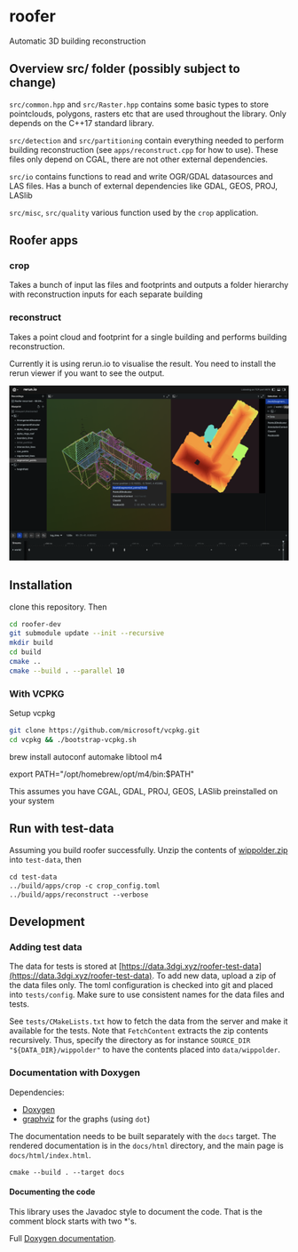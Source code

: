 # roofer
Automatic 3D building reconstruction

## Overview src/ folder (possibly subject to change)
`src/common.hpp` and `src/Raster.hpp` contains some basic types to store pointclouds, polygons, rasters etc that are used throughout the library. Only depends on the C++17 standard library.

`src/detection` and `src/partitioning` contain everything needed to perform building reconstruction (see `apps/reconstruct.cpp` for how to use). These files only depend on CGAL, there are not other external dependencies.

`src/io` contains functions to read and write OGR/GDAL datasources and LAS files. Has a bunch of external dependencies like GDAL, GEOS, PROJ, LASlib

`src/misc`, `src/quality` various function used by the `crop` application.

## Roofer apps

### crop
Takes a bunch of input las files and footprints and outputs a folder hierarchy with reconstruction inputs for each separate building

### reconstruct
Takes a point cloud and footprint for a single building and performs building reconstruction.

Currently it is using rerun.io to visualise the result. You need to install the rerun viewer if you want to see the output.

![reconstruct output visualised with Rerun](rerun.png)

## Installation

clone this repository. Then

```sh
cd roofer-dev
git submodule update --init --recursive
mkdir build
cd build
cmake ..
cmake --build . --parallel 10
```

### With VCPKG

Setup vcpkg
```sh
git clone https://github.com/microsoft/vcpkg.git
cd vcpkg && ./bootstrap-vcpkg.sh
```

brew install autoconf automake libtool m4

export PATH="/opt/homebrew/opt/m4/bin:$PATH"


This assumes you have CGAL, GDAL, PROJ, GEOS, LASlib  preinstalled on your system

## Run with test-data
Assuming you build roofer successfully. Unzip the contents of [wippolder.zip](https://data.3dgi.xyz/geoflow-test-data/wippolder.zip) into `test-data`, then

```
cd test-data
../build/apps/crop -c crop_config.toml
../build/apps/reconstruct --verbose
```

## Development

### Adding test data

The data for tests is stored at [https://data.3dgi.xyz/roofer-test-data](https://data.3dgi.xyz/roofer-test-data). To add new data, upload a zip of the data files only. The toml configuration is checked into git and placed into `tests/config`. Make sure to use consistent names for the data files and tests.

See `tests/CMakeLists.txt` how to fetch the data from the server and make it available for the tests. Note that `FetchContent` extracts the zip contents recursively. Thus, specify the directory as for instance `SOURCE_DIR "${DATA_DIR}/wippolder"` to have the contents placed into `data/wippolder`.

### Documentation with Doxygen

Dependencies:
- [Doxygen](https://www.doxygen.nl/index.html)
- [graphviz](https://www.graphviz.org) for the graphs (using `dot`)

The documentation needs to be built separately with the `docs` target.
The rendered documentation is in the `docs/html` directory, and the main page is `docs/html/index.html`.

```shell
cmake --build . --target docs
```

#### Documenting the code

This library uses the Javadoc style to document the code.
That is the comment block starts with two *'s.

Full [Doxygen documentation](https://www.doxygen.nl/manual/docblocks.html#specialblock).
